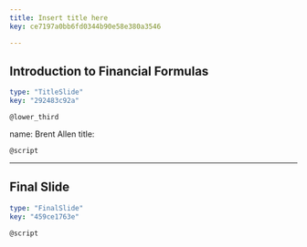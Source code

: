 ```yaml
---
title: Insert title here
key: ce7197a0bb6fd0344b90e58e380a3546

---
```

## Introduction to Financial Formulas

```yaml
type: "TitleSlide"
key: "292483c92a"
```

`@lower_third`

name: Brent Allen
title: 


`@script`



---
## Final Slide

```yaml
type: "FinalSlide"
key: "459ce1763e"
```

`@script`


